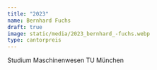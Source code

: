 ```yaml
---
title: "2023"
name: Bernhard Fuchs
draft: true
image: static/media/2023_bernhard_-fuchs.webp
type: cantorpreis
---
```

Studium Maschinenwesen TU München
